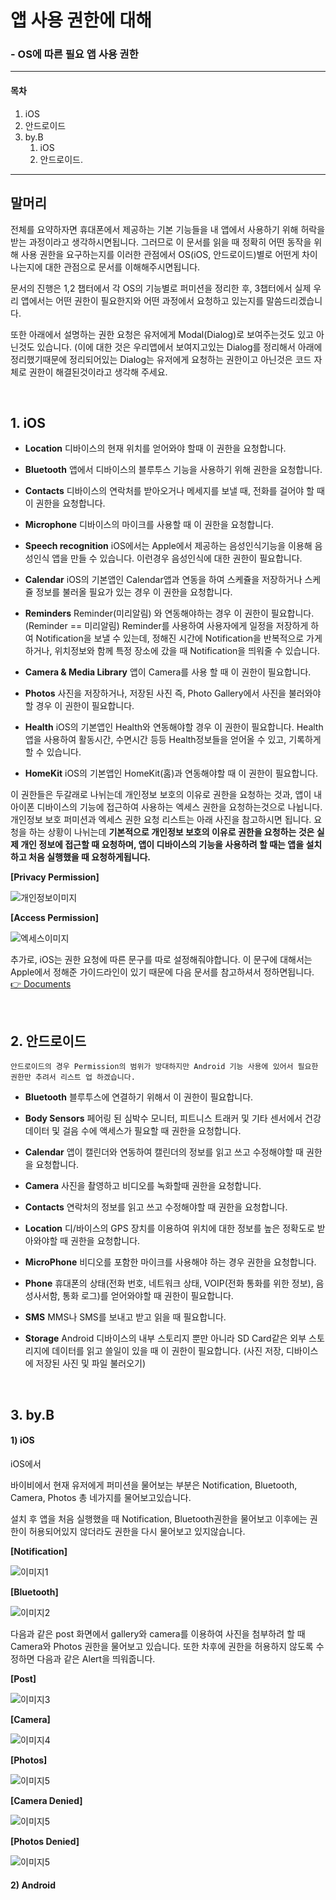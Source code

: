 # 앱 사용 권한에 대해

### - OS에 따른 필요 앱 사용 권한
---
#### 목차
1. iOS
2. 안드로이드
3. by.B
    1) iOS
    2) 안드로이드. 
---

## 말머리

  전체를 요약하자면 휴대폰에서 제공하는 기본 기능들을 내 앱에서 사용하기 위해 허락을 받는 과정이라고 생각하시면됩니다. 그러므로 이 문서를 읽을 때 정확히 어떤 동작을 위해 사용 권한을 요구하는지를 이러한 관점에서 OS(iOS, 안드로이드)별로 어떤게 차이나는지에 대한 관점으로 문서를 이해해주시면됩니다.

  문서의 진행은 1,2 챕터에서 각 OS의 기능별로 퍼미션을 정리한 후, 3챕터에서 실제 우리 앱에서는 어떤 권한이 필요한지와 어떤 과정에서 요청하고 있는지를 말씀드리겠습니다.

  또한 아래에서 설명하는 권한 요청은 유저에게 Modal(Dialog)로 보여주는것도 있고 아닌것도 있습니다. (이에 대한 것은 우리앱에서 보여지고있는 Dialog를 정리해서 아래에 정리했기때문에 정리되어있는 Dialog는 유저에게 요청하는 권한이고 아닌것은 코드 자체로 권한이 해결된것이라고 생각해 주세요.

&nbsp;

## 1. iOS

  + __Location__
    디바이스의 현재 위치를 얻어와야 할때 이 권한을 요청합니다. 

  + __Bluetooth__
    앱에서 디바이스의 블루투스 기능을 사용하기 위해 권한을 요청합니다. 

  + __Contacts__
    디바이스의 연락처를 받아오거나 메세지를 보낼 때, 전화를 걸어야 할 때 이 권한을 요청합니다.

  + __Microphone__
    디바이스의 마이크를 사용할 때 이 권한을 요청합니다.

  + __Speech recognition__
    iOS에서는 Apple에서 제공하는 음성인식기능을 이용해 음성인식 앱을 만들 수 있습니다. 이런경우 음성인식에 대한 권한이 필요합니다.

  + __Calendar__
    iOS의 기본앱인 Calendar앱과 연동을 하여 스케쥴을 저장하거나 스케쥴 정보를 불러올 필요가 있는 경우 이 권한을 요청합니다.

  + __Reminders__
    Reminder(미리알림) 와 연동해야하는 경우 이 권한이 필요합니다. (Reminder == 미리알림) Reminder를 사용하여 사용자에게 일정을 저장하게 하여 Notification을 보낼 수 있는데, 정해진 시간에 Notification을 반복적으로 가게 하거나, 위치정보와 함께 특정 장소에 갔을 때 Notification을 띄워줄 수 있습니다.

  + __Camera & Media Library__
    앱이 Camera를 사용 할 때 이 권한이 필요합니다.

  + __Photos__
    사진을 저장하거나, 저장된 사진 즉, Photo Gallery에서 사진을 불러와야할 경우 이 권한이 필요합니다.

  + __Health__
    iOS의 기본앱인 Health와 연동해야할 경우 이 권한이 필요합니다. Health앱을 사용하여 활동시간, 수면시간 등등 Health정보들을 얻어올 수 있고, 기록하게 할 수 있습니다.

  + __HomeKit__
    iOS의 기본앱인 HomeKit(홈)과 연동해야할 때 이 권한이 필요합니다. 

  이 권한들은 두갈래로 나뉘는데 개인정보 보호의 이유로 권한을 요청하는 것과, 앱이 내 아이폰 디바이스의 기능에 접근하여 사용하는 엑세스 권한을 요청하는것으로 나뉩니다. 개인정보 보호 퍼미션과 엑세스 권한 요청 리스트는 아래 사진을 참고하시면 됩니다. 요청을 하는 상황이 나뉘는데 __기본적으로 개인정보 보호의 이유로 권한을 요청하는 것은 실제 개인 정보에 접근할 때 요청하며, 앱이 디바이스의 기능을 사용하려 할 때는 앱을 설치하고 처음 실행했을 때 요청하게됩니다.__

__[Privacy Permission]__

![개인정보이미지](./ios_privacy.PNG)

__[Access Permission]__

![엑세스이미지](./ios_permission.PNG)

추가로, iOS는 권한 요청에 따른 문구를 따로 설정해줘야합니다. 이 문구에 대해서는 Apple에서 정해준 가이드라인이 있기 때문에 다음 문서를 참고하셔서 정하면됩니다. [👉 Documents](https://developer.apple.com/design/human-interface-guidelines/ios/app-architecture/requesting-permission "Apple design guide")

&nbsp;

## 2. 안드로이드
    안드로이드의 경우 Permission의 범위가 방대하지만 Android 기능 사용에 있어서 필요한 권한만 추려서 리스트 업 하겠습니다.

  + __Bluetooth__
    블루투스에 연결하기 위해서 이 권한이 필요합니다.

  + __Body Sensors__
    페어링 된 심박수 모니터, 피트니스 트래커 및 기타 센서에서 건강 데이터 및 걸음 수에 액세스가 필요할 때 권한을 요청합니다.
    
  + __Calendar__
    앱이 캘린더와 연동하여 캘린더의 정보를 읽고 쓰고 수정해야할 때 권한을 요청합니다.

  + __Camera__
    사진을 촬영하고 비디오를 녹화할때 권한을 요청합니다. 

  + __Contacts__
    연락처의 정보를 읽고 쓰고 수정해야할 때 권한을 요청합니다.
    
  + __Location__
    디/바이스의 GPS 장치를 이용하여 위치에 대한 정보를 높은 정확도로 받아와야할 때 권한을 요청합니다.  

  + __MicroPhone__
    비디오를 포함한 마이크를 사용해야 하는 경우 권한을 요청합니다.

  + __Phone__
    휴대폰의 상태(전화 번호, 네트워크 상태, VOIP(전화 통화를 위한 정보), 음성사서함, 통화 로그)를 얻어와야할 때 권한이 필요합니다.

  + __SMS__
    MMS나 SMS를 보내고 받고 읽을 때 필요합니다.
    
  + __Storage__
    Android 디바이스의 내부 스토리지 뿐만 아니라 SD Card같은 외부 스토리지에 데이터를 읽고 쓸일이 있을 때 이 권한이 필요합니다. (사진 저장, 디바이스에 저장된 사진 및 파일 불러오기) 

&nbsp;

## 3. by.B 

#### 1) iOS

  iOS에서

  바이비에서 현재 유저에게 퍼미션을 물어보는 부분은 Notification, Bluetooth, Camera, Photos 총 네가지를 물어보고있습니다. 

  설치 후 앱을 처음 실행했을 때 Notification, Bluetooth권한을 물어보고 이후에는 권한이 허용되어있지 않더라도 권한을 다시 물어보고 있지않습니다.

__[Notification]__

![이미지1](./ios_noti.png)

__[Bluetooth]__

![이미지2](./ios_ble.png)

다음과 같은 post 화면에서 gallery와  camera를 이용하여 사진을 첨부하려 할 때 Camera와 Photos 권한을 물어보고 있습니다. 또한 차후에 권한을 허용하지 않도록 수정하면 다음과 같은 Alert을 띄워줍니다.

__[Post]__

![이미지3](./ios_post.png)

__[Camera]__

![이미지4](./ios_camera.png)

__[Photos]__

![이미지5](./ios_photos.png)

__[Camera Denied]__

![이미지5](./ios_camera_re.PNG)

__[Photos Denied]__

![이미지5](./ios_photos_re.PNG)

#### 2) Android

